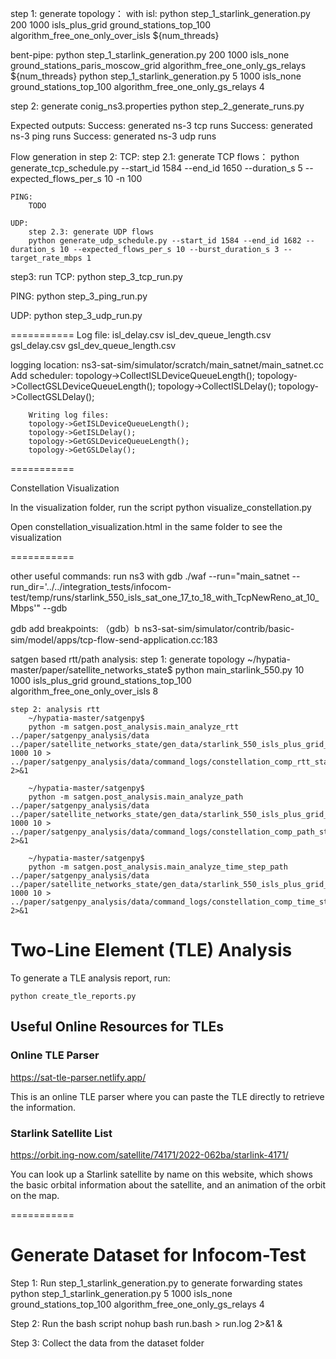 step 1: generate topology：
with isl:
    python step_1_starlink_generation.py 200 1000 isls_plus_grid ground_stations_top_100 algorithm_free_one_only_over_isls ${num_threads}

bent-pipe:
    python step_1_starlink_generation.py 200 1000 isls_none ground_stations_paris_moscow_grid algorithm_free_one_only_gs_relays ${num_threads}
    python step_1_starlink_generation.py 5 1000 isls_none ground_stations_top_100 algorithm_free_one_only_gs_relays 4


step 2: generate conig_ns3.properties
    python step_2_generate_runs.py

Expected outputs:
    Success: generated ns-3 tcp runs
    Success: generated ns-3 ping runs
    Success: generated ns-3 udp runs

Flow generation in step 2:
    TCP:
        step 2.1: generate TCP flows：
        python generate_tcp_schedule.py --start_id 1584 --end_id 1650 --duration_s 5 --expected_flows_per_s 10 -n 100

    PING:
        TODO

    UDP:
        step 2.3: generate UDP flows
        python generate_udp_schedule.py --start_id 1584 --end_id 1682 --duration_s 10 --expected_flows_per_s 10 --burst_duration_s 3 --target_rate_mbps 1
  

step3: run
TCP:
    python step_3_tcp_run.py

PING:
    python step_3_ping_run.py

UDP:
    python step_3_udp_run.py


===========
Log file:
    isl_delay.csv
    isl_dev_queue_length.csv
    gsl_delay.csv
    gsl_dev_queue_length.csv

logging location:
    ns3-sat-sim/simulator/scratch/main_satnet/main_satnet.cc
        Add scheduler:
        topology->CollectISLDeviceQueueLength();
        topology->CollectGSLDeviceQueueLength();
        topology->CollectISLDelay();
        topology->CollectGSLDelay();

        Writing log files:
        topology->GetISLDeviceQueueLength();
        topology->GetISLDelay();
        topology->GetGSLDeviceQueueLength();
        topology->GetGSLDelay();

===========

Constellation Visualization

In the visualization folder, run the script
    python visualize_constellation.py

Open constellation_visualization.html in the same folder to see the visualization

===========

other useful commands:
run ns3 with gdb
    ./waf --run="main_satnet --run_dir='../../integration_tests/infocom-test/temp/runs/starlink_550_isls_sat_one_17_to_18_with_TcpNewReno_at_10_Mbps'" --gdb

gdb add breakpoints:
（gdb）b ns3-sat-sim/simulator/contrib/basic-sim/model/apps/tcp-flow-send-application.cc:183

satgen based rtt/path analysis:
    step 1: generate topology
        ~/hypatia-master/paper/satellite_networks_state$ 
        python main_starlink_550.py 10 1000 isls_plus_grid ground_stations_top_100 algorithm_free_one_only_over_isls 8

    step 2: analysis rtt
        ~/hypatia-master/satgenpy$ 
        python -m satgen.post_analysis.main_analyze_rtt ../paper/satgenpy_analysis/data ../paper/satellite_networks_state/gen_data/starlink_550_isls_plus_grid_ground_stations_top_100_algorithm_free_one_only_over_isls 1000 10 > ../paper/satgenpy_analysis/data/command_logs/constellation_comp_rtt_starlink_1000ms_for_10s.log 2>&1

        ~/hypatia-master/satgenpy$ 
        python -m satgen.post_analysis.main_analyze_path ../paper/satgenpy_analysis/data ../paper/satellite_networks_state/gen_data/starlink_550_isls_plus_grid_ground_stations_top_100_algorithm_free_one_only_over_isls 1000 10 > ../paper/satgenpy_analysis/data/command_logs/constellation_comp_path_starlink_1000ms_for_10s.log 2>&1

        ~/hypatia-master/satgenpy$ 
        python -m satgen.post_analysis.main_analyze_time_step_path ../paper/satgenpy_analysis/data ../paper/satellite_networks_state/gen_data/starlink_550_isls_plus_grid_ground_stations_top_100_algorithm_free_one_only_over_isls 1000 10 > ../paper/satgenpy_analysis/data/command_logs/constellation_comp_time_step_path_starlink_1000ms_for_10s.log 2>&1

# Two-Line Element (TLE) Analysis

To generate a TLE analysis report, run:

```shell
python create_tle_reports.py
```

## Useful Online Resources for TLEs

### Online TLE Parser
https://sat-tle-parser.netlify.app/

This is an online TLE parser where you can paste the TLE directly to retrieve the information.

### Starlink Satellite List

https://orbit.ing-now.com/satellite/74171/2022-062ba/starlink-4171/

You can look up a Starlink satellite by name on this website, which shows the basic orbital information about the satellite, and an animation of the orbit on the map. 


===========

# Generate Dataset for Infocom-Test

Step 1:
    Run step_1_starlink_generation.py to generate forwarding states
    python step_1_starlink_generation.py 5 1000 isls_none ground_stations_top_100 algorithm_free_one_only_gs_relays 4

Step 2:
    Run the bash script
    nohup bash run.bash > run.log 2>&1 &

Step 3:
    Collect the data from the dataset folder
